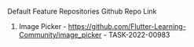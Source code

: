 Default Feature Repositories Github Repo Link

1. Image Picker - https://github.com/Flutter-Learning-Community/image_picker - TASK-2022-00983